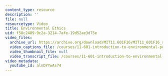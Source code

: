 ```yaml
---
content_type: resource
description: ''
file: null
resourcetype: Video
title: Environmental Ethics
uid: f58c2489-9c2a-3214-7afe-19d52ae3d75e
video_files:
  archive_url: https://archive.org/download/MIT11.601F16/MIT11_601F16_s05_300k.mp4
  video_captions_file: /courses/11-601-introduction-to-environmental-policy-and-planning-fall-2016/ef0fed6bee8a538fa9661ec760d8ae44_alnDYYwAs74.vtt
  video_thumbnail_file: null
  video_transcript_file: /courses/11-601-introduction-to-environmental-policy-and-planning-fall-2016/b32f61e81d7733cc6ea4b9fee822b8ed_alnDYYwAs74.pdf
video_metadata:
  youtube_id: alnDYYwAs74
---
```


